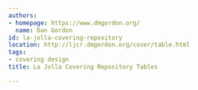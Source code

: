 ```yaml
---
authors:
- homepage: https://www.dmgordon.org/
  name: Dan Gordon
id: la-jolla-covering-repository
location: http://ljcr.dmgordon.org/cover/table.html
tags:
- covering design
title: La Jolla Covering Repository Tables

---
```


